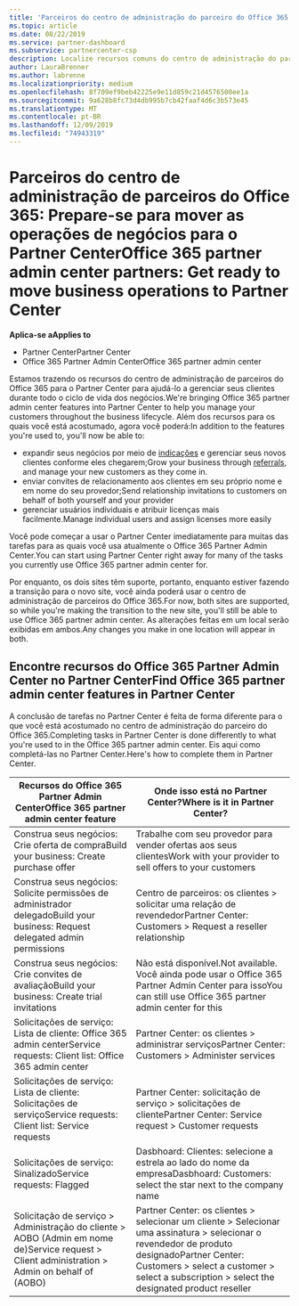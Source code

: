 ```yaml
---
title: 'Parceiros do centro de administração do parceiro do Office 365: suas operações de negócios estão migrando para o Partner Center | Partner Center'
ms.topic: article
ms.date: 08/22/2019
ms.service: partner-dashboard
ms.subservice: partnercenter-csp
description: Localize recursos comuns do centro de administração do parceiro do Office 365, como compilar suas solicitações de negócios e serviços, após a migração para o Partner Center.
author: LauraBrenner
ms.author: labrenne
ms.localizationpriority: medium
ms.openlocfilehash: 8f709ef9beb42225e9e11d859c21d4576500ee1a
ms.sourcegitcommit: 9a628b8fc73d4db995b7cb42faaf4d6c3b573e45
ms.translationtype: MT
ms.contentlocale: pt-BR
ms.lasthandoff: 12/09/2019
ms.locfileid: "74943319"
---
```

# <a name="office-365-partner-admin-center-partners-get-ready-to-move-business-operations-to-partner-center"></a><span data-ttu-id="71036-103">Parceiros do centro de administração de parceiros do Office 365: Prepare-se para mover as operações de negócios para o Partner Center</span><span class="sxs-lookup"><span data-stu-id="71036-103">Office 365 partner admin center partners: Get ready to move business operations to Partner Center</span></span>

<span data-ttu-id="71036-104">**Aplica-se a**</span><span class="sxs-lookup"><span data-stu-id="71036-104">**Applies to**</span></span> 

- <span data-ttu-id="71036-105">Partner Center</span><span class="sxs-lookup"><span data-stu-id="71036-105">Partner Center</span></span>
- <span data-ttu-id="71036-106">Office 365 Partner Admin Center</span><span class="sxs-lookup"><span data-stu-id="71036-106">Office 365 partner admin center</span></span>

<span data-ttu-id="71036-107">Estamos trazendo os recursos do centro de administração de parceiros do Office 365 para o Partner Center para ajudá-lo a gerenciar seus clientes durante todo o ciclo de vida dos negócios.</span><span class="sxs-lookup"><span data-stu-id="71036-107">We're bringing Office 365 partner admin center features into Partner Center to help you manage your customers throughout the business lifecycle.</span></span> <span data-ttu-id="71036-108">Além dos recursos para os quais você está acostumado, agora você poderá:</span><span class="sxs-lookup"><span data-stu-id="71036-108">In addition to the features you're used to, you'll now be able to:</span></span> 

*  <span data-ttu-id="71036-109">expandir seus negócios por meio de [indicações](referrals.md) e gerenciar seus novos clientes conforme eles chegarem;</span><span class="sxs-lookup"><span data-stu-id="71036-109">Grow your business through [referrals](referrals.md), and manage your new customers as they come in.</span></span>
*  <span data-ttu-id="71036-110">enviar convites de relacionamento aos clientes em seu próprio nome e em nome do seu provedor;</span><span class="sxs-lookup"><span data-stu-id="71036-110">Send relationship invitations to customers on behalf of both yourself and your provider</span></span>
*  <span data-ttu-id="71036-111">gerenciar usuários individuais e atribuir licenças mais facilmente.</span><span class="sxs-lookup"><span data-stu-id="71036-111">Manage individual users and assign licenses more easily</span></span>

<span data-ttu-id="71036-112">Você pode começar a usar o Partner Center imediatamente para muitas das tarefas para as quais você usa atualmente o Office 365 Partner Admin Center.</span><span class="sxs-lookup"><span data-stu-id="71036-112">You can start using Partner Center right away for many of the tasks you currently use Office 365 partner admin center for.</span></span> 

<span data-ttu-id="71036-113">Por enquanto, os dois sites têm suporte, portanto, enquanto estiver fazendo a transição para o novo site, você ainda poderá usar o centro de administração de parceiros do Office 365.</span><span class="sxs-lookup"><span data-stu-id="71036-113">For now, both sites are supported, so while you're making the transition to the new site, you'll still be able to use Office 365 partner admin center.</span></span> <span data-ttu-id="71036-114">As alterações feitas em um local serão exibidas em ambos.</span><span class="sxs-lookup"><span data-stu-id="71036-114">Any changes you make in one location will appear in both.</span></span>

## <a name="find-office-365-partner-admin-center-features-in-partner-center"></a><span data-ttu-id="71036-115">Encontre recursos do Office 365 Partner Admin Center no Partner Center</span><span class="sxs-lookup"><span data-stu-id="71036-115">Find Office 365 partner admin center features in Partner Center</span></span>

<span data-ttu-id="71036-116">A conclusão de tarefas no Partner Center é feita de forma diferente para o que você está acostumado no centro de administração do parceiro do Office 365.</span><span class="sxs-lookup"><span data-stu-id="71036-116">Completing tasks in Partner Center is done differently to what you're used to in the Office 365 partner admin center.</span></span> <span data-ttu-id="71036-117">Eis aqui como completá-las no Partner Center.</span><span class="sxs-lookup"><span data-stu-id="71036-117">Here's how to complete them in Partner Center.</span></span>

| <span data-ttu-id="71036-118">Recursos do Office 365 Partner Admin Center</span><span class="sxs-lookup"><span data-stu-id="71036-118">Office 365 partner admin center feature</span></span>                       | <span data-ttu-id="71036-119">Onde isso está no Partner Center?</span><span class="sxs-lookup"><span data-stu-id="71036-119">Where is it in Partner Center?</span></span> | 
|   -----------------------------------------------  | -------------- |
| <span data-ttu-id="71036-120">Construa seus negócios: Crie oferta de compra</span><span class="sxs-lookup"><span data-stu-id="71036-120">Build your business: Create purchase offer</span></span> | <span data-ttu-id="71036-121">Trabalhe com seu provedor para vender ofertas aos seus clientes</span><span class="sxs-lookup"><span data-stu-id="71036-121">Work with your provider to sell offers to your customers</span></span> |
| <span data-ttu-id="71036-122">Construa seus negócios: Solicite permissões de administrador delegado</span><span class="sxs-lookup"><span data-stu-id="71036-122">Build your business: Request delegated admin permissions</span></span> | <span data-ttu-id="71036-123">Centro de parceiros: os clientes > solicitar uma relação de revendedor</span><span class="sxs-lookup"><span data-stu-id="71036-123">Partner Center: Customers > Request a reseller relationship</span></span> |
| <span data-ttu-id="71036-124">Construa seus negócios: Crie convites de avaliação</span><span class="sxs-lookup"><span data-stu-id="71036-124">Build your business: Create trial invitations</span></span> | <span data-ttu-id="71036-125">Não está disponível.</span><span class="sxs-lookup"><span data-stu-id="71036-125">Not available.</span></span> <span data-ttu-id="71036-126">Você ainda pode usar o Office 365 Partner Admin Center para isso</span><span class="sxs-lookup"><span data-stu-id="71036-126">You can still use Office 365 partner admin center for this</span></span> |
| <span data-ttu-id="71036-127">Solicitações de serviço: Lista de cliente: Office 365 admin center</span><span class="sxs-lookup"><span data-stu-id="71036-127">Service requests: Client list: Office 365 admin center</span></span> | <span data-ttu-id="71036-128">Partner Center: os clientes > administrar serviços</span><span class="sxs-lookup"><span data-stu-id="71036-128">Partner Center: Customers > Administer services</span></span> |
| <span data-ttu-id="71036-129">Solicitações de serviço: Lista de cliente: Solicitações de serviço</span><span class="sxs-lookup"><span data-stu-id="71036-129">Service requests: Client list: Service requests</span></span> | <span data-ttu-id="71036-130">Partner Center: solicitação de serviço > solicitações de cliente</span><span class="sxs-lookup"><span data-stu-id="71036-130">Partner Center: Service request > Customer requests</span></span> |
| <span data-ttu-id="71036-131">Solicitações de serviço: Sinalizado</span><span class="sxs-lookup"><span data-stu-id="71036-131">Service requests: Flagged</span></span> | <span data-ttu-id="71036-132">Dasbhoard: Clientes: selecione a estrela ao lado do nome da empresa</span><span class="sxs-lookup"><span data-stu-id="71036-132">Dasbhoard: Customers: select the star next to the company name</span></span> |
| <span data-ttu-id="71036-133">Solicitação de serviço > Administração do cliente > AOBO (Admin em nome de)</span><span class="sxs-lookup"><span data-stu-id="71036-133">Service request > Client administration > Admin on behalf of (AOBO)</span></span> | <span data-ttu-id="71036-134">Partner Center: os clientes > selecionar um cliente > Selecionar uma assinatura > selecionar o revendedor de produto designado</span><span class="sxs-lookup"><span data-stu-id="71036-134">Partner Center: Customers > select a customer > select a subscription > select the designated product reseller</span></span> |


